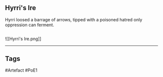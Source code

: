 ## Hyrri's Ire
Hyrri loosed a barrage of arrows,
tipped with a poisoned hatred
only oppression can ferment.
##
![[Hyrri's Ire.png]]

---
## Tags
#Artefact
#PoE1